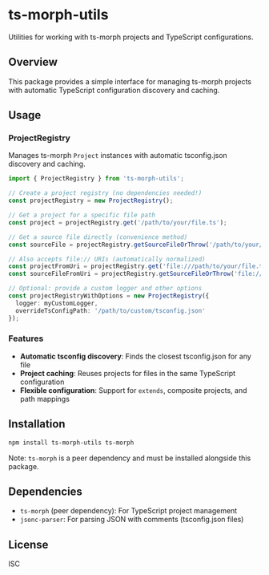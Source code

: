 # ts-morph-utils
Utilities for working with ts-morph projects and TypeScript configurations.

## Overview
This package provides a simple interface for managing ts-morph projects with automatic TypeScript configuration discovery and caching.

## Usage
### ProjectRegistry
Manages ts-morph `Project` instances with automatic tsconfig.json discovery and caching.

```typescript
import { ProjectRegistry } from 'ts-morph-utils';

// Create a project registry (no dependencies needed!)
const projectRegistry = new ProjectRegistry();

// Get a project for a specific file path
const project = projectRegistry.get('/path/to/your/file.ts');

// Get a source file directly (convenience method)
const sourceFile = projectRegistry.getSourceFileOrThrow('/path/to/your/file.ts');

// Also accepts file:// URIs (automatically normalized)
const projectFromUri = projectRegistry.get('file:///path/to/your/file.ts');
const sourceFileFromUri = projectRegistry.getSourceFileOrThrow('file:///path/to/your/file.ts');

// Optional: provide a custom logger and other options
const projectRegistryWithOptions = new ProjectRegistry({
  logger: myCustomLogger,
  overrideTsConfigPath: '/path/to/custom/tsconfig.json'
});
```

### Features
- **Automatic tsconfig discovery**: Finds the closest tsconfig.json for any file
- **Project caching**: Reuses projects for files in the same TypeScript configuration
- **Flexible configuration**: Support for `extends`, composite projects, and path mappings

## Installation
```bash
npm install ts-morph-utils ts-morph
```

Note: `ts-morph` is a peer dependency and must be installed alongside this package.

## Dependencies
- `ts-morph` (peer dependency): For TypeScript project management
- `jsonc-parser`: For parsing JSON with comments (tsconfig.json files)

## License
ISC
